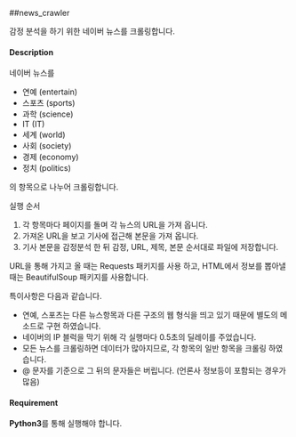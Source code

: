 ##news_crawler

감정 분석을 하기 위한 네이버 뉴스를 크롤링합니다.

#### Description
네이버 뉴스를 
* 연예 (entertain)
* 스포츠 (sports)
* 과학 (science)
* IT (IT)
* 세계 (world)
* 사회 (society)
* 경제 (economy)
* 정치 (politics)

의 항목으로 나누어 크롤링합니다.

실행 순서

1. 각 항목마다 페이지를 돌며 각 뉴스의 URL을 가져 옵니다.
2. 가져온 URL을 보고 기사에 접근해 본문을 가져 옵니다.
3. 기사 본문을 감정분석 한 뒤 감정, URL, 제목, 본문 순서대로 파일에 저장합니다.

URL을 통해 가지고 올 때는 Requests 패키지를 사용 하고, HTML에서 정보를 뽑아낼 때는 BeautifulSoup 패키지를 사용합니다.

특이사항은 다음과 같습니다.
* 연예, 스포츠는 다른 뉴스항목과 다른 구조의 웹 형식을 띄고 있기 때문에 별도의 메소드로 구현 하였습니다.
* 네이버의 IP 블럭을 막기 위해 각 실행마다 0.5초의 딜레이를 주었습니다.
* 모든 뉴스를 크롤링하면 데이터가 많아지므로, 각 항목의 일반 항목을 크롤링 하였습니다.
* @ 문자를 기준으로 그 뒤의 문자들은 버립니다. (언론사 정보등이 포함되는 경우가 많음)

#### Requirement
**Python3**를 통해 실행해야 합니다.
